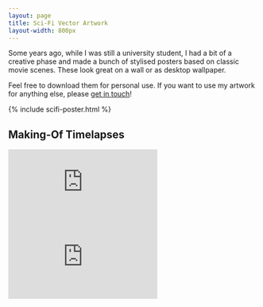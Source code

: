 ```yaml
---
layout: page
title: Sci-Fi Vector Artwork
layout-width: 800px
---
```


Some years ago, while I was still a university student, I had a bit of a creative phase and made a bunch of stylised posters based on classic movie scenes. These look great on a wall or as desktop wallpaper.

Feel free to download them for personal use. If you want to use my artwork for anything else, please [get in touch](mailto:max@moehrenzahn.de)!

{% include scifi-poster.html %}

## Making-Of Timelapses

<iframe src="https://www.youtube-nocookie.com/embed/e7LKiIM8Sno?rel=0" frameborder="0" allowfullscreen></iframe>
<iframe src="https://www.youtube-nocookie.com/embed/-Kt6VT7H3JQ?rel=0" frameborder="0" allowfullscreen></iframe>
